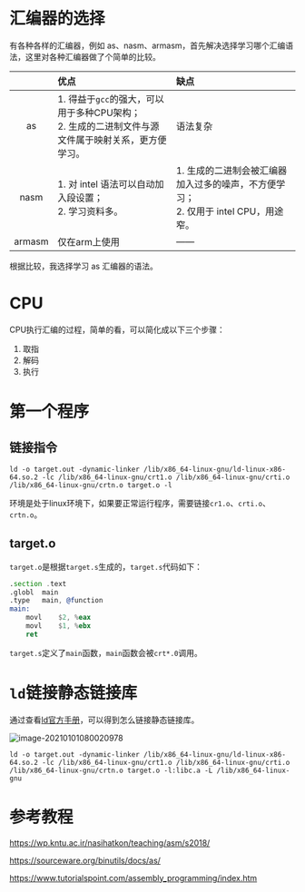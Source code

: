 # 汇编器的选择

有各种各样的汇编器，例如 as、nasm、armasm，首先解决选择学习哪个汇编语法，这里对各种汇编器做了个简单的比较。

|        | 优点                                                         | 缺点                                                         |
| :----: | :----------------------------------------------------------- | :----------------------------------------------------------- |
|   as   | 1. 得益于`gcc`的强大，可以用于多种CPU架构；<br />2. 生成的二进制文件与源文件属于映射关系，更方便学习。 | 语法复杂                                                     |
|  nasm  | 1. 对 intel 语法可以自动加入段设置；<br />2. 学习资料多。    | 1. 生成的二进制会被汇编器加入过多的噪声，不方便学习；<br />2. 仅用于 intel CPU，用途窄。 |
| armasm | 仅在arm上使用                                                | ——                                                           |

根据比较，我选择学习 as 汇编器的语法。

# CPU

CPU执行汇编的过程，简单的看，可以简化成以下三个步骤：
1. 取指
2. 解码
3. 执行

# 第一个程序

## 链接指令

```
ld -o target.out -dynamic-linker /lib/x86_64-linux-gnu/ld-linux-x86-64.so.2 -lc /lib/x86_64-linux-gnu/crt1.o /lib/x86_64-linux-gnu/crti.o /lib/x86_64-linux-gnu/crtn.o target.o -l 
```

环境是处于linux环境下，如果要正常运行程序，需要链接`cr1.o`、`crti.o`、`crtn.o`。

## target.o

`target.o`是根据`target.s`生成的，`target.s`代码如下：

```asm
.section .text
.globl	main
.type	main, @function
main:
    movl	$2, %eax
    movl	$1, %ebx
    ret
```

`target.s`定义了`main`函数，`main`函数会被`crt*.0`调用。

# `ld`链接静态链接库

通过查看[ld官方手册](https://sourceware.org/binutils/docs-2.23.1/ld/index.html)，可以得到怎么链接静态链接库。

![image-20210101080020978](https://gitee.com/ningbocai/pictures/raw/master/20230511/075525-e0.png)

```
ld -o target.out -dynamic-linker /lib/x86_64-linux-gnu/ld-linux-x86-64.so.2 -lc /lib/x86_64-linux-gnu/crt1.o /lib/x86_64-linux-gnu/crti.o /lib/x86_64-linux-gnu/crtn.o target.o -l:libc.a -L /lib/x86_64-linux-gnu
```

# 参考教程

https://wp.kntu.ac.ir/nasihatkon/teaching/asm/s2018/

https://sourceware.org/binutils/docs/as/

https://www.tutorialspoint.com/assembly_programming/index.htm

